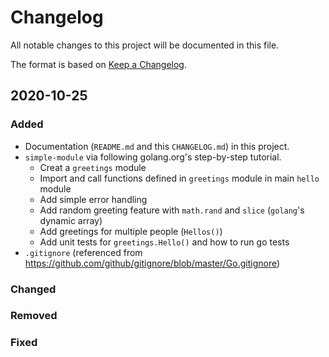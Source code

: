 # Changelog
All notable changes to this project will be documented in this file.

The format is based on [Keep a Changelog](https://keepachangelog.com/en/1.0.0/).
## 2020-10-25
### Added
- Documentation (`README.md` and this `CHANGELOG.md`) in this project.
- `simple-module` via following golang.org's step-by-step tutorial.
  - Creat a `greetings` module
  - Import and call functions defined in `greetings` module in main `hello` module
  - Add simple error handling
  - Add random greeting feature with `math.rand` and `slice` (`golang`'s dynamic array)
  - Add greetings for multiple people (`Hellos()`)
  - Add unit tests for `greetings.Hello()` and how to run go tests
- `.gitignore` (referenced from https://github.com/github/gitignore/blob/master/Go.gitignore)

### Changed


### Removed


### Fixed
